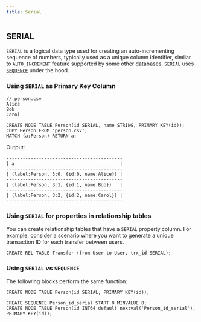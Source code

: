 ```yaml
---
title: Serial
---
```


## SERIAL
`SERIAL` is a logical data type used for creating an auto-incrementing sequence of numbers, typically
used as a unique column identifier, similar to `AUTO_INCREMENT` feature supported
by some other databases. `SERIAL` uses [`SEQUENCE`](/cypher/data-definition/create#create-sequence) under the hood.

### Using `SERIAL` as Primary Key Column

```
// person.csv
Alice
Bob
Carol
```

```cypher
CREATE NODE TABLE Person(id SERIAL, name STRING, PRIMARY KEY(id));
COPY Person FROM 'person.csv';
MATCH (a:Person) RETURN a;
```
Output:
```
-------------------------------------------
| a                                       |
-------------------------------------------
| (label:Person, 3:0, {id:0, name:Alice}) |
-------------------------------------------
| (label:Person, 3:1, {id:1, name:Bob})   |
-------------------------------------------
| (label:Person, 3:2, {id:2, name:Carol}) |
-------------------------------------------
```

### Using `SERIAL` for properties in relationship tables

You can create relationship tables that have a `SERIAL` property column. For example, consider a
scenario where you want to generate a unique transaction ID for each transfer between users.

```cypher
CREATE REL TABLE Transfer (from User to User, trx_id SERIAL);
```

### Using `SERIAL` vs `SEQUENCE`

The following blocks perform the same function:
```cypher
CREATE NODE TABLE Person(id SERIAL, PRIMARY KEY(id));
```

```cypher
CREATE SEQUENCE Person_id_serial START 0 MINVALUE 0;
CREATE NODE TABLE Person(id INT64 default nextval('Person_id_serial'), PRIMARY KEY(id));
```
